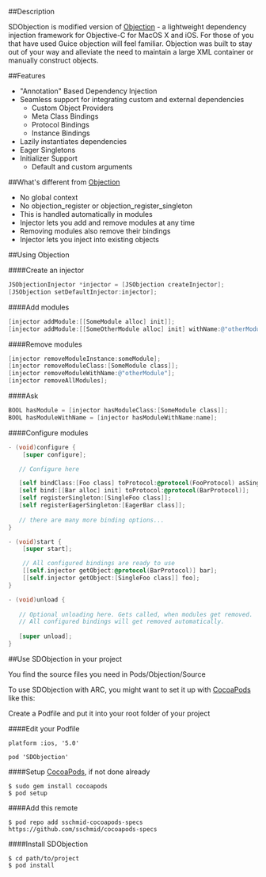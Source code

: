 ##Description

SDObjection is modified version of [Objection] - a lightweight dependency injection framework for Objective-C for MacOS X and iOS. For those of you that have used Guice objection will feel familiar. Objection was built to stay out of your way and alleviate the need to maintain a large XML container or manually construct objects.

##Features

* "Annotation" Based Dependency Injection
* Seamless support for integrating custom and external dependencies
  * Custom Object Providers
  * Meta Class Bindings
  * Protocol Bindings
  * Instance Bindings
* Lazily instantiates dependencies
* Eager Singletons
* Initializer Support
  * Default and custom arguments


##What's different from [Objection]

* No global context
* No objection_register or objection_register_singleton
 * This is handled automatically in modules
* Injector lets you add and remove modules at any time
* Removing modules also remove their bindings
* Injector lets you inject into existing objects

##Using Objection

####Create an injector

```objective-c
JSObjectionInjector *injector = [JSObjection createInjector];
[JSObjection setDefaultInjector:injector];
```

####Add modules

```objective-c
[injector addModule:[[SomeModule alloc] init]];
[injector addModule:[[SomeOtherModule alloc] init] withName:@"otherModule"];
```

####Remove modules

```objective-c
[injector removeModuleInstance:someModule];
[injector removeModuleClass:[SomeModule class]];
[injector removeModuleWithName:@"otherModule"];
[injector removeAllModules];
```

####Ask

```objective-c
BOOL hasModule = [injector hasModuleClass:[SomeModule class]];
BOOL hasModuleWithName = [injector hasModuleWithName:name];
```

####Configure modules

```objective-c
- (void)configure {
    [super configure];

   // Configure here

   [self bindClass:[Foo class] toProtocol:@protocol(FooProtocol) asSingleton:YES];
   [self bind:[[Bar alloc] init] toProtocol:@protocol(BarProtocol)];
   [self registerSingleton:[SingleFoo class]];
   [self registerEagerSingleton:[EagerBar class]];
   
   // there are many more binding options...
}

- (void)start {
    [super start];

    // All configured bindings are ready to use
    [[self.injector getObject:@protocol(BarProtocol)] bar];
    [[self.injector getObject:[SingleFoo class]] foo];
}

- (void)unload {
   
   // Optional unloading here. Gets called, when modules get removed.
   // All configured bindings will get removed automatically.
 
   [super unload];
}
```

##Use SDObjection in your project

You find the source files you need in Pods/Objection/Source

To use SDObjection with ARC, you might want to set it up with [CocoaPods] like this:

Create a Podfile and put it into your root folder of your project

####Edit your Podfile
```
platform :ios, '5.0'

pod 'SDObjection'
```

####Setup [CocoaPods], if not done already

```
$ sudo gem install cocoapods
$ pod setup
```

####Add this remote
```
$ pod repo add sschmid-cocoapods-specs https://github.com/sschmid/cocoapods-specs
```

####Install SDObjection
```
$ cd path/to/project
$ pod install
```

[Objection]: https://github.com/atomicobject/objection
[CocoaPods]: http://cocoapods.org
